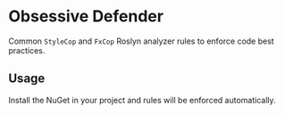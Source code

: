 # Obsessive Defender

Common `StyleCop` and `FxCop` Roslyn analyzer rules to enforce code best practices.

## Usage

Install the NuGet in your project and rules will be enforced automatically.